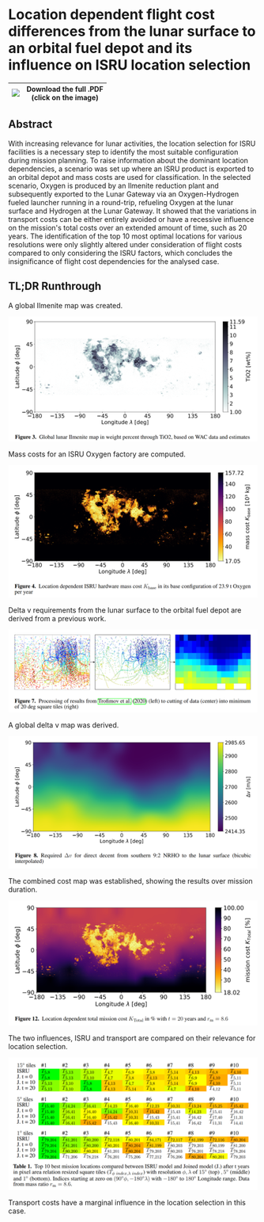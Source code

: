 # Location dependent flight cost differences from the lunar surface to an orbital fuel depot and its influence on ISRU location selection

| [<img src="preview/0.png" width="200">](https://github.com/Sven-J-Steinert/DLR_Paper_2023/blob/master/manuscript.pdf)  | Download the full .PDF <br> (click on the image) | 
| -------- | ------- |


## Abstract
With increasing relevance for lunar activities, the location selection for ISRU facilities is a necessary step to identify the most suitable configuration during mission planning.
To raise information about the dominant location dependencies, a scenario was set up where an ISRU product is exported to an orbital depot and mass costs are used for classification. 
In the selected scenario, Oxygen is produced by an Ilmenite reduction plant and subsequently exported to the Lunar Gateway via an Oxygen-Hydrogen fueled launcher running in a round-trip, refueling Oxygen at the lunar surface and Hydrogen at the Lunar Gateway.
It showed that the variations in transport costs can be either entirely avoided or have a recessive influence on the mission's total costs over an extended amount of time, such as 20 years.
The identification of the top 10 most optimal locations for various resolutions were only slightly altered under consideration of flight costs compared to only considering the ISRU factors, which concludes the insignificance of flight cost dependencies for the analysed case.


## TL;DR Runthrough


A global Ilmenite map was created.

![Ilmenite Map](preview/01.png)

Mass costs for an ISRU Oxygen factory are computed.

![ISRU Cost Map](preview/02.png)

Delta v requirements from the lunar surface to the orbital fuel depot are derived from a previous work.

![dv processing](preview/03.png)

A global delta v map was derived.

![dv Map](preview/04.png)

The combined cost map was established, showing the results over mission duration.

![Joined Cost Map](preview/05.png)

The two influences, ISRU and transport are compared on their relevance for location selection.

![Evaluation](preview/06.png)

Transport costs have a marginal influence in the location selection in this case.